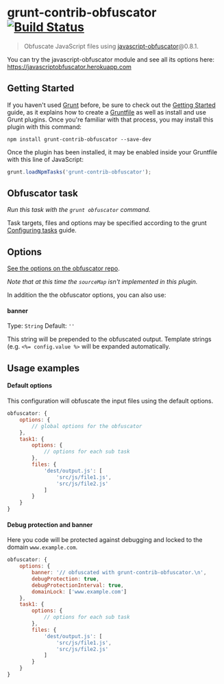 # grunt-contrib-obfuscator [![Build Status](https://travis-ci.org/javascript-obfuscator/grunt-contrib-obfuscator.svg?branch=master)](https://travis-ci.org/javascript-obfuscator/grunt-contrib-obfuscator)

> Obfuscate JavaScript files using [javascript-obfuscator](https://github.com/javascript-obfuscator/javascript-obfuscator)@0.8.1.

You can try the javascript-obfuscator module and see all its options here: https://javascriptobfuscator.herokuapp.com

## Getting Started

If you haven't used [Grunt](http://gruntjs.com/) before, be sure to check out the [Getting Started](http://gruntjs.com/getting-started) guide, as it explains how to create a [Gruntfile](http://gruntjs.com/sample-gruntfile) as well as install and use Grunt plugins. Once you're familiar with that process, you may install this plugin with this command:

```shell
npm install grunt-contrib-obfuscator --save-dev
```

Once the plugin has been installed, it may be enabled inside your Gruntfile with this line of JavaScript:

```js
grunt.loadNpmTasks('grunt-contrib-obfuscator');
```

## Obfuscator task
_Run this task with the `grunt obfuscator` command._

Task targets, files and options may be specified according to the grunt [Configuring tasks](http://gruntjs.com/configuring-tasks) guide.

## Options

[See the options on the obfuscator repo](https://github.com/javascript-obfuscator/javascript-obfuscator#javascript-obfuscator-options).

_Note that at this time the `sourceMap` isn't implemented in this plugin._

In addition the the obfuscator options, you can also use:

#### banner
Type: `String`
Default: `''`

This string will be prepended to the obfuscated output. Template strings (e.g. `<%= config.value %>` will be expanded automatically.

## Usage examples

#### Default options

This configuration will obfuscate the input files using the default options.

```javascript
obfuscator: {
    options: {
        // global options for the obfuscator
    },
    task1: {
        options: {
            // options for each sub task
        },
        files: {
            'dest/output.js': [
                'src/js/file1.js',
                'src/js/file2.js'
            ]
        }
    }
}
```

#### Debug protection and banner

Here you code will be protected against debugging and locked to the domain `www.example.com`.

```javascript
obfuscator: {
    options: {
        banner: '// obfuscated with grunt-contrib-obfuscator.\n',
        debugProtection: true,
        debugProtectionInterval: true,
        domainLock: ['www.example.com']
    },
    task1: {
        options: {
            // options for each sub task
        },
        files: {
            'dest/output.js': [
                'src/js/file1.js',
                'src/js/file2.js'
            ]
        }
    }
}
```
